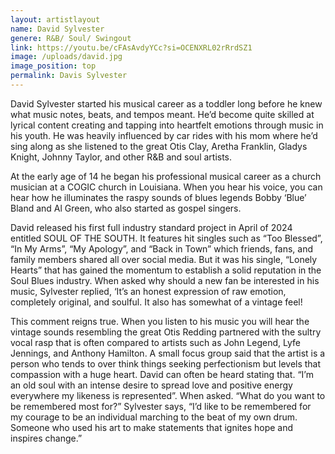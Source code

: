 ```yaml
---
layout: artistlayout
name: David Sylvester
genere: R&B/ Soul/ Swingout
link: https://youtu.be/cFAsAvdyYCc?si=OCENXRL02rRrdSZ1
image: /uploads/david.jpg
image_position: top
permalink: Davis Sylvester
---
```

David Sylvester started his musical career as a toddler long before he knew what music notes, beats, and tempos meant. He’d become quite skilled at lyrical content creating and tapping into heartfelt emotions through music in his youth. He was heavily influenced by car rides with his mom where he’d sing along as she listened to the great Otis Clay, Aretha Franklin, Gladys Knight, Johnny Taylor, and other R&B and soul artists.

At the early age of 14 he began his professional musical career as a church musician at a COGIC church in Louisiana. When you hear his voice, you can hear how he illuminates the raspy sounds of blues legends Bobby ‘Blue’ Bland and Al Green, who also started as gospel singers.

David released his first full industry standard project in April of 2024 entitled SOUL OF THE SOUTH. It features hit singles such as “Too Blessed”, “In My Arms”, “My Apology”, and “Back in Town” which friends, fans, and family members shared all over social media. But it was his single, “Lonely Hearts” that has gained the momentum to establish a solid reputation in the Soul Blues industry. When asked why should a new fan be interested in his music, Sylvester replied, ‘It’s an honest expression of raw emotion, completely original, and soulful. It also has somewhat of a vintage feel!

This comment reigns true. When you listen to his music you will hear the vintage sounds resembling the great Otis Redding partnered with the sultry vocal rasp that is often compared to artists such as John Legend, Lyfe Jennings, and Anthony Hamilton. A small focus group said that the artist is a person who tends to over think things seeking perfectionism but levels that compassion with a huge heart. David can often be heard stating that. “I’m an old soul with an intense desire to spread love and positive energy everywhere my likeness is represented”.  When asked. “What do you want to be remembered most for?” Sylvester says, “I’d like to be remembered for my courage to be an individual marching to the beat of my own drum. Someone who used his art to make statements that ignites hope and inspires change.”